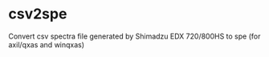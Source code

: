 # csv2spe
 Convert csv spectra file generated by Shimadzu EDX 720/800HS to spe (for axil/qxas and winqxas)
